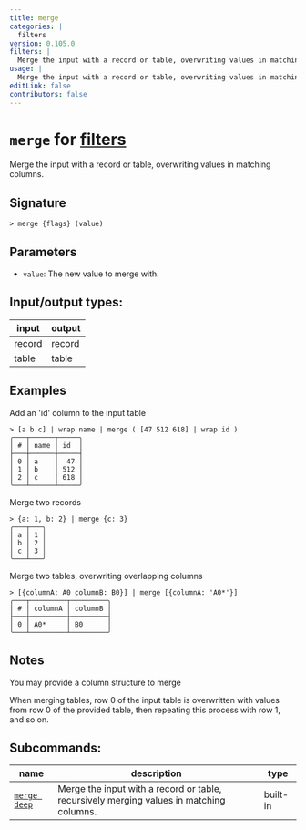 ```yaml
---
title: merge
categories: |
  filters
version: 0.105.0
filters: |
  Merge the input with a record or table, overwriting values in matching columns.
usage: |
  Merge the input with a record or table, overwriting values in matching columns.
editLink: false
contributors: false
---
```

<!-- This file is automatically generated. Please edit the command in https://github.com/nushell/nushell instead. -->

# `merge` for [filters](/commands/categories/filters.md)

<div class='command-title'>Merge the input with a record or table, overwriting values in matching columns.</div>

## Signature

```> merge {flags} (value)```

## Parameters

 -  `value`: The new value to merge with.


## Input/output types:

| input  | output |
| ------ | ------ |
| record | record |
| table  | table  |
## Examples

Add an 'id' column to the input table
```nu
> [a b c] | wrap name | merge ( [47 512 618] | wrap id )
╭───┬──────┬─────╮
│ # │ name │ id  │
├───┼──────┼─────┤
│ 0 │ a    │  47 │
│ 1 │ b    │ 512 │
│ 2 │ c    │ 618 │
╰───┴──────┴─────╯

```

Merge two records
```nu
> {a: 1, b: 2} | merge {c: 3}
╭───┬───╮
│ a │ 1 │
│ b │ 2 │
│ c │ 3 │
╰───┴───╯
```

Merge two tables, overwriting overlapping columns
```nu
> [{columnA: A0 columnB: B0}] | merge [{columnA: 'A0*'}]
╭───┬─────────┬─────────╮
│ # │ columnA │ columnB │
├───┼─────────┼─────────┤
│ 0 │ A0*     │ B0      │
╰───┴─────────┴─────────╯

```

## Notes
You may provide a column structure to merge

When merging tables, row 0 of the input table is overwritten
with values from row 0 of the provided table, then
repeating this process with row 1, and so on.

## Subcommands:

| name                                         | description                                                                             | type     |
| -------------------------------------------- | --------------------------------------------------------------------------------------- | -------- |
| [`merge deep`](/commands/docs/merge_deep.md) | Merge the input with a record or table, recursively merging values in matching columns. | built-in |